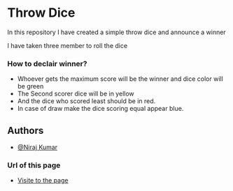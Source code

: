 
# Throw Dice 

In this repository I have created a simple throw dice and announce a winner 

I have taken three member to roll the dice 

### How to declair winner?
* Whoever gets the maximum score will be the winner and dice color will be green
* The Second scorer dice will be in yellow
* And the dice who scored least should be in red.
* In case of draw make the dice scoring equal appear blue.



## Authors

- [@Niraj Kumar](https://www.linkedin.com/in/imniraj/)

### Url of this page
- [Visite to the page](https://im-niraj.github.io/ThrowDice/)
